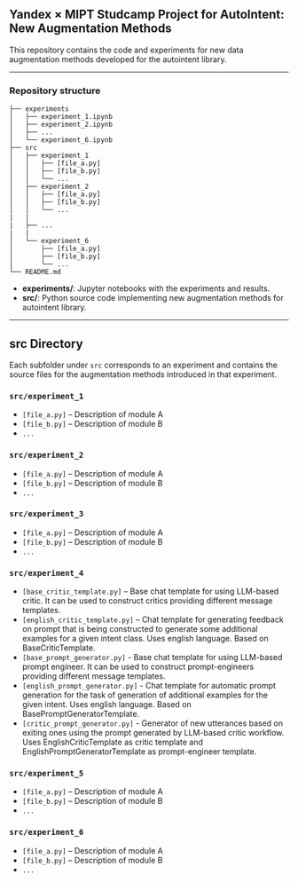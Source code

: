 ## Yandex × MIPT Studcamp Project for AutoIntent: New Augmentation Methods

This repository contains the code and experiments for new data augmentation methods developed for the autointent library.

---

### Repository structure

```
├── experiments
│   ├── experiment_1.ipynb
│   ├── experiment_2.ipynb
│   ├── ...
│   └── experiment_6.ipynb
├── src
│   ├── experiment_1
│   │   ├── [file_a.py]
│   │   ├── [file_b.py]
│   │   └── ...
│   ├── experiment_2
│   │   ├── [file_a.py]
│   │   ├── [file_b.py]
│   │   └── ...
|   |
|   ├── ...
|   |
│   └── experiment_6
│       ├── [file_a.py]
│       ├── [file_b.py]
│       └── ...
└── README.md
```

- **experiments/**: Jupyter notebooks with the experiments and results.  
- **src/**: Python source code implementing new augmentation methods for autointent library.

---

## src Directory

Each subfolder under `src` corresponds to an experiment and contains the source files for the augmentation methods introduced in that experiment.

### `src/experiment_1`
- `[file_a.py]` – Description of module A  
- `[file_b.py]` – Description of module B  
- `...`

### `src/experiment_2`
- `[file_a.py]` – Description of module A  
- `[file_b.py]` – Description of module B  
- `...`

### `src/experiment_3`
- `[file_a.py]` – Description of module A  
- `[file_b.py]` – Description of module B  
- `...`

### `src/experiment_4`
- `[base_critic_template.py]` – Base chat template for using LLM-based critic. It can be used to construct critics providing different message templates.
- `[english_critic_template.py]` – Chat template for generating feedback on prompt that is being constructed to generate some additional examples for a given intent class. Uses english language. Based on BaseCriticTemplate.
- `[base_prompt_generator.py]` - Base chat template for using LLM-based prompt engineer. It can be used to construct prompt-engineers providing different message templates.
- `[english_prompt_generator.py]` - Chat template for automatic prompt generation for the task of generation of additional examples for the given intent. Uses english language. Based on BasePromptGeneratorTemplate.
- `[critic_prompt_generator.py]` - Generator of new utterances based on exiting ones using the prompt generated by LLM-based critic workflow. Uses EnglishCriticTemplate as critic template and EnglishPromptGeneratorTemplate as prompt-engineer template.

### `src/experiment_5`
- `[file_a.py]` – Description of module A  
- `[file_b.py]` – Description of module B  
- `...`

### `src/experiment_6`
- `[file_a.py]` – Description of module A  
- `[file_b.py]` – Description of module B  
- `...`
